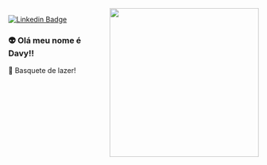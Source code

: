 <img align="right" src="https://media1.giphy.com/media/IbClV7Qc9SMOFSO2Bc/giphy.gif?cid=ecf05e47g5j2hccaqmp3w95gti2lao5x0jq9xkvtkujno5uw&rid=giphy.gif" width="300"/>
<Span>
  
[![Linkedin Badge](https://img.shields.io/badge/-Linkedin-0a66c2?style=flat&logo=Linkedin&logoColor=white)](https://www.linkedin.com/in/davypaulinodsd/)
  
### :alien: Olá meu nome é Davy!!

:basketball: Basquete de lazer!
